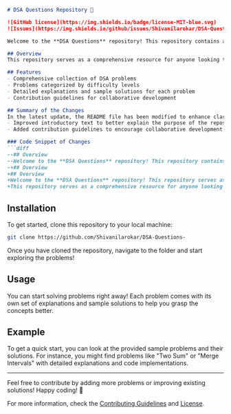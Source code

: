 ```markdown
# DSA Questions Repository 🚀

![GitHub license](https://img.shields.io/badge/license-MIT-blue.svg) 
![Issues](https://img.shields.io/github/issues/Shivanilarokar/DSA-Questions-.svg)

Welcome to the **DSA Questions** repository! This repository contains a variety of DSA problems categorized by difficulty level, aimed at helping developers enhance their data structures and algorithms skills.

## Overview
This repository serves as a comprehensive resource for anyone looking to improve their understanding of data structures and algorithms. It includes a variety of DSA problems, complete with explanations and sample solutions.

## Features
- Comprehensive collection of DSA problems
- Problems categorized by difficulty levels
- Detailed explanations and sample solutions for each problem
- Contribution guidelines for collaborative development

## Summary of the Changes
In the latest update, the README file has been modified to enhance clarity and provide a more welcoming introduction to the repository. Key changes include:
- Improved introductory text to better explain the purpose of the repository
- Added contribution guidelines to encourage collaborative development

### Code Snippet of Changes
```diff
--## Overview
--Welcome to the **DSA Questions** repository! This repository contains a variety of DSA problems categorized by difficulty level, aimed at helping developers enhance their data structures and algorithms skills.
-+## Overview
+## Overview
+Welcome to the **DSA Questions** repository! This repository serves as a comprehensive resource for anyone looking to improve their understanding of data structures and algorithms.
+This repository serves as a comprehensive resource for anyone looking to improve their understanding of data structures and algorithms. It includes a variety of DSA problems, complete with explanations and sample solutions.
```

## Installation
To get started, clone this repository to your local machine:
```bash
git clone https://github.com/Shivanilarokar/DSA-Questions-
```
Once you have cloned the repository, navigate to the folder and start exploring the problems!

## Usage
You can start solving problems right away! Each problem comes with its own set of explanations and sample solutions to help you grasp the concepts better.

## Example
To get a quick start, you can look at the provided sample problems and their solutions. For instance, you might find problems like "Two Sum" or "Merge Intervals" with detailed explanations and code implementations.

---

Feel free to contribute by adding more problems or improving existing solutions! Happy coding! 🚀

For more information, check the [Contributing Guidelines](CONTRIBUTING.md) and [License](LICENSE).
```